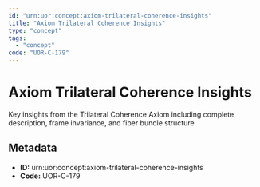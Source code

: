 ```yaml
---
id: "urn:uor:concept:axiom-trilateral-coherence-insights"
title: "Axiom Trilateral Coherence Insights"
type: "concept"
tags:
  - "concept"
code: "UOR-C-179"
---
```


# Axiom Trilateral Coherence Insights

Key insights from the Trilateral Coherence Axiom including complete description, frame invariance, and fiber bundle structure.

## Metadata

- **ID:** urn:uor:concept:axiom-trilateral-coherence-insights
- **Code:** UOR-C-179
